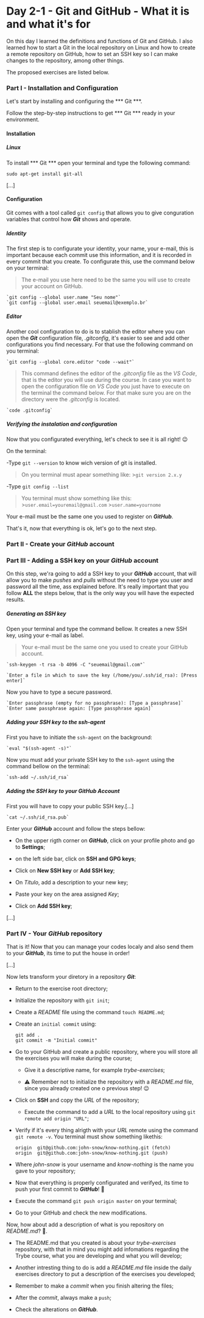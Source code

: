 # Day 2-1 - Git and GitHub - What it is and what it's for

On this day I learned the definitions and functions of Git and GitHub. I also learned how to start a Git in the local repository on Linux and how to create a remote repository on GitHub, how to set an SSH key so I can make changes to the repository, among other things.

The proposed exercises are listed below.

### Part I - Installation and Configuration

Let's start by installing and configuring the *** Git ***.

Follow the step-by-step instructions to get *** Git *** ready in your environment.

#### Installation

##### Linux

To install *** Git *** open your terminal and type the following command:

`sudo apt-get install git-all`

[...]

#### Configuration

Git comes with a tool called `git config` that allows you to give conguration variables that control how ***Git*** shows and operate.

##### Identity

The first step is to configurate your identity, your name, your e-mail, this is important because each commit use this information, and it is recorded in every commit that you create. To configurate this, use the command below on your terminal:

>The e-mail you use here need to be the same you will use to create your account on GitHub.

	`git config --global user.name "Seu nome"`
	`git config --global user.email seuemail@exemplo.br`

##### Editor

Another cool configuration to do is to stablish the editor where you can open the ***Git*** configuration file, _.gitconfig_, it's easier to see and add other configurations you find necessary. For that use the following command on you terminal:

	`git config --global core.editor "code --wait"`

>This command defines the editor of the _.gitconfig_ file as the _VS Code_, that is the editor you will use during the course. In case you want to open the configuration file on _VS Code_ you just have to execute on the terminal the command below.
>For that make sure you are on the directory were the _.gitconfig_ is located.

	`code .gitconfig`

##### Verifying the instalation and configuration

Now that you configurated everything, let's check to see it is all right! 😉

On the terminal:

  -Type `git --version` to know wich version of git is installed.

  >On you terminal must apear something like:
	>`git version 2.x.y`

  -Type `git config --list`
  >You terminal must show something like this:
	>`user.email=youremail@gmail.com`
	>`user.name=yournome`

Your e-mail must be the same one you used to register on ***GitHub***.

That's it, now that everything is ok, let's go to the next step.

### Part II - Create your _GitHub_ account

### Part III - Adding a SSH key on your _GitHub_ account

On this step, we'ra going to add a SSH key to your ***GitHub*** account, that will allow you to make _pushes_ and _pulls_ without the need to type you user and password all the time, ass explained before. It's really important that you follow **ALL** the steps below, that is the only way you will have the expected results.

##### Generating an SSH key

Open your terminal and type the command bellow. It creates a new SSH key, using your e-mail as label.
>Your e-mail must be the same one you used to create your GitHub account.

	`ssh-keygen -t rsa -b 4096 -C "seuemail@gmail.com"`

	`Enter a file in which to save the key (/home/you/.ssh/id_rsa): [Press enter]`

Now you have to type a secure password.

	`Enter passphrase (empty for no passphrase): [Type a passphrase]`
	`Enter same passphrase again: [Type passphrase again]`

##### Adding your SSH key to the ssh-agent

First you have to initiate the `ssh-agent` on the background:

	`eval "$(ssh-agent -s)"`

Now you must add your private SSH key to the `ssh-agent` using the command bellow on the terminal:

	`ssh-add ~/.ssh/id_rsa`

##### Adding the SSH key to your GitHub Account

First you will have to copy your public SSH key.[...]

	`cat ~/.ssh/id_rsa.pub`

Enter your ***GitHub*** account and follow the steps bellow:

  - On the upper rigth corner on ***GitHub***, click on your profile photo and go to **Settings**;

  - on the left side bar, click on **SSH and GPG keys**;

  - Click on **New SSH key** or **Add SSH key**;

  - On _Título_, add a description to your new key;

  - Paste your key on the area assigned _Key_;

  - Click on **Add SSH key**;

[...]

### Part IV - Your _GitHub_ repository

That is it! Now that you can manage your codes localy and also send them to your ***GitHub***, its time to put the house in order!

[...]

Now lets transform your diretory in a repository ***Git***:

  - Return to the exercise root directory;

  - Initialize the repository with `git init`;

  - Create a _README_ file using the command `touch README.md`;

  - Create an `initial commit` using:

    ```
    git add .
    git commit -m "Initial commit"
    ```

  - Go to your GitHub and create a public repository, where you will store all the exercises you will make during the course;

    - Give it a descriptive name, for example _trybe-exercises_;

    - ⚠️ Remember not to initialize the repository with a _README.md_ file, since you already created one o previous step! 😉

  - Click on **SSH** and copy the _URL_ of the repository;

    - Execute the command to add a _URL_ to the local repository using `git remote add origin "URL"`;

  - Verify if it's every thing alrigth with your _URL_ remote using the command `git remote -v`. You terminal must show something likethis:

    ```
    origin  git@github.com:john-snow/know-nothing.git (fetch)
    origin  git@github.com:john-snow/know-nothing.git (push)
    ```

  - Where _john-snow_ is your username and _know-nothing_ is the name you gave to your repository;

  - Now that everything is properly configurated and verifyed, its time to push your first commit to ***GitHub***! 🤩

  - Execute the command `git push origin master` on your terminal;

  - Go to your GitHub and check the new modifications.

Now, how about add a description of what is you repository on _README.md_? 💪.

  - The README.md that you created is about your _trybe-exercises_ repository, with that in mind you might add infomations regarding the Trybe course, what you are developing and what you will develop;

  - Another intresting thing to do is add a _README.md_ file inside the daily exercises directory to put a description of the exercises you developed;

  - Remember to make a _commit_ when you finish altering the files;

  - After the _commit_, always make a `push`;

  - Check the alterations on ***GitHub***.

